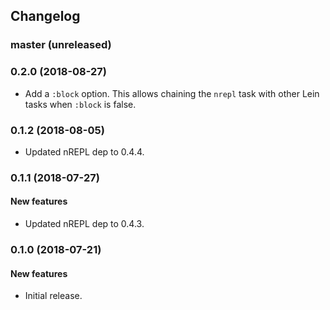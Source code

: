 ## Changelog

### master (unreleased)

### 0.2.0 (2018-08-27)

* Add a `:block` option. This allows chaining the
`nrepl` task with other Lein tasks when `:block` is false.

### 0.1.2 (2018-08-05)

* Updated nREPL dep to 0.4.4.

### 0.1.1 (2018-07-27)

#### New features

* Updated nREPL dep to 0.4.3.

### 0.1.0 (2018-07-21)

#### New features

* Initial release.
